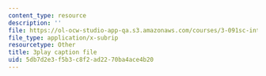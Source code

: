 ```yaml
---
content_type: resource
description: ''
file: https://ol-ocw-studio-app-qa.s3.amazonaws.com/courses/3-091sc-introduction-to-solid-state-chemistry-fall-2010/5db7d2e3f5b3c8f2ad2270ba4ace4b20_rR8ZtI8m0Mo.srt
file_type: application/x-subrip
resourcetype: Other
title: 3play caption file
uid: 5db7d2e3-f5b3-c8f2-ad22-70ba4ace4b20
---
```

